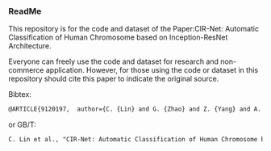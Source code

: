 ### ReadMe

This repository is for the code and dataset of the Paper:CIR-Net: Automatic Classification of Human Chromosome based on Inception-ResNet Architecture.

Everyone can freely use the code and dataset for research and non-commerce application. However, for those using the code or dataset in this repository should cite this paper to indicate the original source.

Bibtex:
```latex
@ARTICLE{9120197,  author={C. {Lin} and G. {Zhao} and Z. {Yang} and A. {Yin} and X. {Wang} and L. {Guo} and H. {Chen} and Z. {Ma} and L. {Zhao} and H. {Luo} and T. {Wang} and B. {Ding} and X. {Pang} and Q. {Chen}},  journal={IEEE/ACM Transactions on Computational Biology and Bioinformatics},   title={CIR-Net: Automatic Classification of Human Chromosome based on Inception-ResNet Architecture},   year={2020},  volume={},  number={},  pages={1-1},}
```
or GB/T:
```latex
C. Lin et al., "CIR-Net: Automatic Classification of Human Chromosome based on Inception-ResNet Architecture," in IEEE/ACM Transactions on Computational Biology and Bioinformatics, doi: 10.1109/TCBB.2020.3003445.
```
